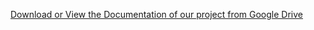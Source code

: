 [Download or View the Documentation of our project from Google Drive](https://docs.google.com/document/d/1OD7jdYNQreVxv1M4iHovgMR7oA0z_ug-/edit?usp=sharing&ouid=106839977055215870248&rtpof=true&sd=true)
